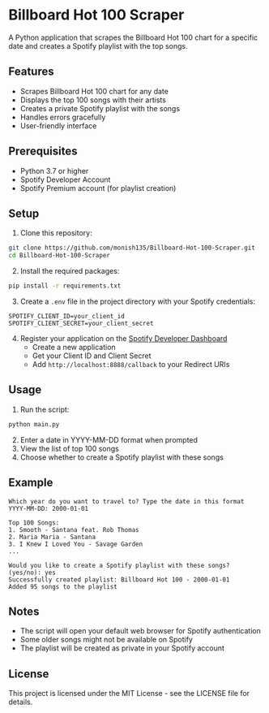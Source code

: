 # Billboard Hot 100 Scraper

A Python application that scrapes the Billboard Hot 100 chart for a specific date and creates a Spotify playlist with the top songs.

## Features

- Scrapes Billboard Hot 100 chart for any date
- Displays the top 100 songs with their artists
- Creates a private Spotify playlist with the songs
- Handles errors gracefully
- User-friendly interface

## Prerequisites

- Python 3.7 or higher
- Spotify Developer Account
- Spotify Premium account (for playlist creation)

## Setup

1. Clone this repository:
```bash
git clone https://github.com/monish135/Billboard-Hot-100-Scraper.git
cd Billboard-Hot-100-Scraper
```

2. Install the required packages:
```bash
pip install -r requirements.txt
```

3. Create a `.env` file in the project directory with your Spotify credentials:
```
SPOTIFY_CLIENT_ID=your_client_id
SPOTIFY_CLIENT_SECRET=your_client_secret
```

4. Register your application on the [Spotify Developer Dashboard](https://developer.spotify.com/dashboard)
   - Create a new application
   - Get your Client ID and Client Secret
   - Add `http://localhost:8888/callback` to your Redirect URIs

## Usage

1. Run the script:
```bash
python main.py
```

2. Enter a date in YYYY-MM-DD format when prompted
3. View the list of top 100 songs
4. Choose whether to create a Spotify playlist with these songs

## Example

```
Which year do you want to travel to? Type the date in this format YYYY-MM-DD: 2000-01-01

Top 100 Songs:
1. Smooth - Santana feat. Rob Thomas
2. Maria Maria - Santana
3. I Knew I Loved You - Savage Garden
...

Would you like to create a Spotify playlist with these songs? (yes/no): yes
Successfully created playlist: Billboard Hot 100 - 2000-01-01
Added 95 songs to the playlist
```

## Notes

- The script will open your default web browser for Spotify authentication
- Some older songs might not be available on Spotify
- The playlist will be created as private in your Spotify account

## License

This project is licensed under the MIT License - see the LICENSE file for details. 